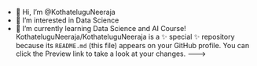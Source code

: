 - 👋 Hi, I’m @KothateluguNeeraja
- 👀 I’m interested in Data Science
- 🌱 I’m currently learning Data Science and AI Course!
KothateluguNeeraja/KothateluguNeeraja is a ✨ special ✨ repository because its `README.md` (this file) appears on your GitHub profile.
You can click the Preview link to take a look at your changes.
--->
